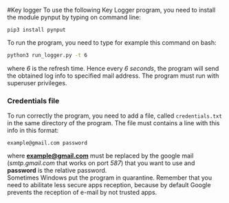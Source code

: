 #Key logger
To use the following Key Logger program, you need to install the module pynput by typing on command line:
```
pip3 install pynput
```
To run the program, you need to type for example this command on bash:
```bash
python3 run_logger.py -t 6
```
where <i>6</i> is the refresh time. Hence every <i>6 seconds</i>, the program will send the obtained log info to specified mail address. The program must run with superuser privileges.


### Credentials file
To run correctly the program, you need to add a file, called <code>credentials.txt</code> in the same directory of the program. The file must contains a line with this info in this format:
<pre lang="bash"><code>example@gmail.com password</code></pre>
where <b>example@gmail.com</b> must be replaced by the google mail (<i>smtp.gmail.com</i> that works on port <i>587</i>) that you want to use and <b>password</b> is the relative password.<br>
Sometimes Windows put the program in quarantine. Remember that you need to abilitate less secure apps reception, because by default Google prevents the reception of e-mail by not trusted apps.
